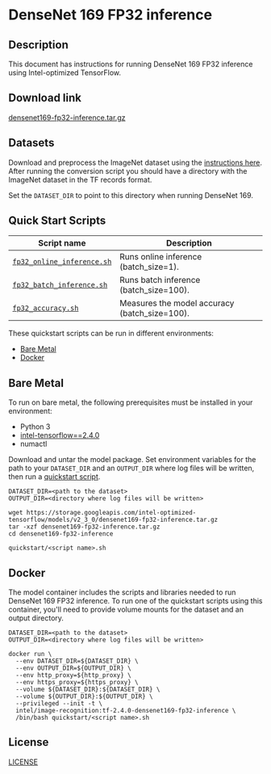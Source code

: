 <!--- 0. Title -->
# DenseNet 169 FP32 inference

<!-- 10. Description -->
## Description

This document has instructions for running DenseNet 169 FP32 inference using
Intel-optimized TensorFlow.

<!--- 20. Download link -->
## Download link

[densenet169-fp32-inference.tar.gz](https://storage.googleapis.com/intel-optimized-tensorflow/models/v2_3_0/densenet169-fp32-inference.tar.gz)

<!--- 30. Datasets -->
## Datasets

Download and preprocess the ImageNet dataset using the [instructions here](/datasets/imagenet/README.md).
After running the conversion script you should have a directory with the
ImageNet dataset in the TF records format.

Set the `DATASET_DIR` to point to this directory when running DenseNet 169.

<!--- 40. Quick Start Scripts -->
## Quick Start Scripts

| Script name | Description |
|-------------|-------------|
| [`fp32_online_inference.sh`](fp32_online_inference.sh) | Runs online inference (batch_size=1). |
| [`fp32_batch_inference.sh`](fp32_batch_inference.sh) | Runs batch inference (batch_size=100). |
| [`fp32_accuracy.sh`](fp32_accuracy.sh) | Measures the model accuracy (batch_size=100). |

These quickstart scripts can be run in different environments:
* [Bare Metal](#bare-metal)
* [Docker](#docker)

<!--- 50. Bare Metal -->
## Bare Metal

To run on bare metal, the following prerequisites must be installed in your environment:
* Python 3
* [intel-tensorflow==2.4.0](https://pypi.org/project/intel-tensorflow/)
* numactl

Download and untar the model package.
Set environment variables for the path to your `DATASET_DIR` and an
`OUTPUT_DIR` where log files will be written, then run a 
[quickstart script](#quick-start-scripts).

```
DATASET_DIR=<path to the dataset>
OUTPUT_DIR=<directory where log files will be written>

wget https://storage.googleapis.com/intel-optimized-tensorflow/models/v2_3_0/densenet169-fp32-inference.tar.gz
tar -xzf densenet169-fp32-inference.tar.gz
cd densenet169-fp32-inference

quickstart/<script name>.sh
```

<!--- 60. Docker -->
## Docker

The model container includes the scripts and libraries needed to run 
DenseNet 169 FP32 inference. To run one of the quickstart scripts 
using this container, you'll need to provide volume mounts for the dataset 
and an output directory.

```
DATASET_DIR=<path to the dataset>
OUTPUT_DIR=<directory where log files will be written>

docker run \
  --env DATASET_DIR=${DATASET_DIR} \
  --env OUTPUT_DIR=${OUTPUT_DIR} \
  --env http_proxy=${http_proxy} \
  --env https_proxy=${https_proxy} \
  --volume ${DATASET_DIR}:${DATASET_DIR} \
  --volume ${OUTPUT_DIR}:${OUTPUT_DIR} \
  --privileged --init -t \
  intel/image-recognition:tf-2.4.0-densenet169-fp32-inference \
  /bin/bash quickstart/<script name>.sh
```

<!--- 80. License -->
## License

[LICENSE](/LICENSE)


